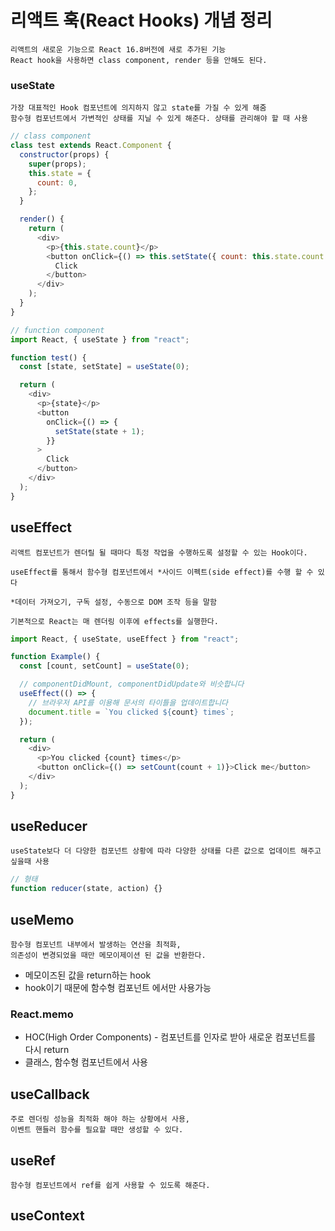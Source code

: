 # 리액트 훅(React Hooks) 개념 정리

    리액트의 새로운 기능으로 React 16.8버전에 새로 추가된 기능
    React hook을 사용하면 class component, render 등을 안해도 된다.

### useState

    가장 대표적인 Hook 컴포넌트에 의지하지 않고 state를 가질 수 있게 해줌
    함수형 컴포넌트에서 가변적인 상태를 지닐 수 있게 해준다. 상태를 관리해야 할 때 사용

```javascript
// class component
class test extends React.Component {
  constructor(props) {
    super(props);
    this.state = {
      count: 0,
    };
  }

  render() {
    return (
      <div>
        <p>{this.state.count}</p>
        <button onClick={() => this.setState({ count: this.state.count + 1 })}>
          Click
        </button>
      </div>
    );
  }
}

// function component
import React, { useState } from "react";

function test() {
  const [state, setState] = useState(0);

  return (
    <div>
      <p>{state}</p>
      <button
        onClick={() => {
          setState(state + 1);
        }}
      >
        Click
      </button>
    </div>
  );
}
```

## useEffect

    리액트 컴포넌트가 렌더릴 될 때마다 특정 작업을 수행하도록 설정할 수 있는 Hook이다.

    useEffect를 통해서 함수형 컴포넌트에서 *사이드 이펙트(side effect)를 수행 할 수 있다

    *데이터 가져오기, 구독 설정, 수동으로 DOM 조작 등을 말함

    기본적으로 React는 매 렌더링 이후에 effects를 실행한다.

```javascript
import React, { useState, useEffect } from "react";

function Example() {
  const [count, setCount] = useState(0);

  // componentDidMount, componentDidUpdate와 비슷합니다
  useEffect(() => {
    // 브라우저 API를 이용해 문서의 타이틀을 업데이트합니다
    document.title = `You clicked ${count} times`;
  });

  return (
    <div>
      <p>You clicked {count} times</p>
      <button onClick={() => setCount(count + 1)}>Click me</button>
    </div>
  );
}
```

## useReducer

    useState보다 더 다양한 컴포넌트 상황에 따라 다양한 상태를 다른 값으로 업데이트 해주고 싶을때 사용

```javascript
// 형태
function reducer(state, action) {}
```

## useMemo

    함수형 컴포넌트 내부에서 발생하는 연산을 최적화,
    의존성이 변경되었을 때만 메모이제이션 된 값을 반환한다.

- 메모이즈된 값을 return하는 hook
- hook이기 때문에 함수형 컴포넌트 에서만 사용가능

### React.memo

- HOC(High Order Components) - 컴포넌트를 인자로 받아 새로운 컴포넌트를 다시 return
- 클래스, 함수형 컴포넌트에서 사용

## useCallback

    주로 렌더링 성능을 최적화 해야 하는 상황에서 사용,
    이벤트 핸들러 함수를 필요할 때만 생성할 수 있다.

## useRef

    함수형 컴포넌트에서 ref를 쉽게 사용할 수 있도록 해준다.

## useContext

